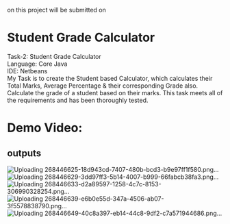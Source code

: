 on this project will be submitted on 
# Student Grade Calculator
Task-2: Student Grade Calculator
<br/>
Language: Core Java
<br/>
IDE: Netbeans
<br/>
My Task is to create the Student based Calculator, which calculates their Total Marks, Average Percentage & their corresponding Grade also.
Calculate the grade of a student based on their marks. 
This task meets all of the requirements and has been thoroughly tested.
<br/>
<h1>Demo Video: </h1>



outputs
----------
![Uploading 268446625-18d943cd-7407-480b-bcd3-b9e97ff1f580.png…]()
![Uploading 268446629-3dd97ff3-5b14-4007-b999-66fabcb38fa3.png…]()
![Uploading 268446633-d2a89597-1258-4c7c-8153-306990328254.png…]()
![Uploading 268446639-e6b0e55d-347a-4506-ab07-3f5578838790.png…]()
![Uploading 268446649-40c8a397-eb14-44c8-9df2-c7a571944686.png…]()
